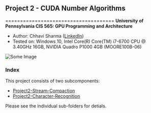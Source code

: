## Project 2 - CUDA Number Algorithms
=====================================
**University of Pennsylvania
CIS 565: GPU Programming and Architecture**

* Author: Chhavi Sharma ([LinkedIn](https://www.linkedin.com/in/chhavi275/))
* Tested on: Windows 10, Intel Core(R) Core(TM) i7-6700 CPU @ 3.40GHz 16GB, 
             NVIDIA Quadro P1000 4GB (MOORE100B-06)

![Some Image]()

### Index
This project consists of two subcomponents:
- [Project2-Stream-Compaction](Project2-Stream-Compaction/README.md)
- [Project2-Character-Recognition](Project2-Character-Recognition/README.md)

Please see the individual sub-folders for detials.
